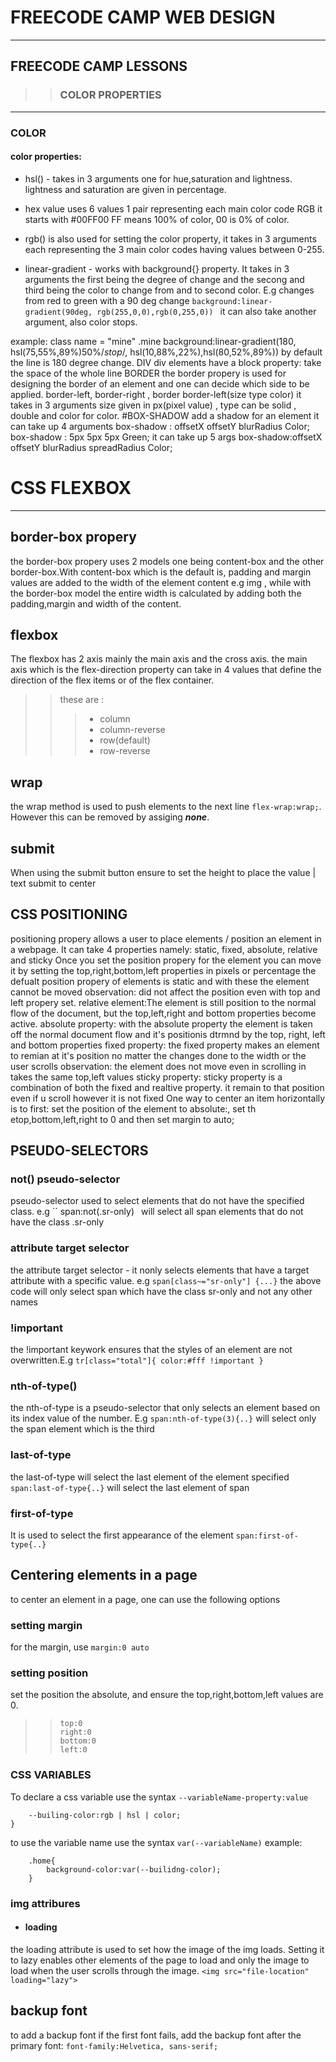 # FREECODE CAMP WEB DESIGN
************************************************************************
## FREECODE CAMP LESSONS
>> ### COLOR PROPERTIES

************************************************************************
### COLOR
#### color properties:
* hsl() - takes in 3 arguments one for hue,saturation and lightness. lightness and saturation are given in percentage.

* hex value uses 6 values 1 pair representing each main color code RGB it starts with #00FF00 FF means 100% of color, 00 is 0% of color.

* rgb() is also used for setting the color property, it takes in 3 arguments each representing the 3 main color codes having values between 0-255.

* linear-gradient - works with background{} property. It takes in 3 arguments the first being the degree of change and the secong and third being the color to change from and to second color.
E.g changes from red to green with a 90 deg change 
``background:linear-gradient(90deg, rgb(255,0,0),rgb(0,255,0)) `` 
it can also take another argument, also color stops.

example:
class name = "mine"
.mine background:linear-gradient(180, hsl(75,55%,89%)50%/*stop*/, hsl(10,88%,22%),hsl(80,52%,89%))
by default the line is 180 degree change.
DIV
div elements have a block property: take the space of the whole line
BORDER
the border propery is used for designing the border of an element and one can decide which side to be applied.
border-left, border-right , border
border-left(size type color) it takes in 3 arguments size given in px(pixel value) , type can be solid , double and color for color.
#BOX-SHADOW
add a shadow for an element
it can take up 4 arguments
box-shadow : offsetX offsetY blurRadius Color;
box-shadow : 5px 5px 5px Green;
it can take up 5 args
box-shadow:offsetX offsetY blurRadius spreadRadius Color;

# CSS FLEXBOX
***********************************
## border-box propery
the border-box propery uses 2 models one  being content-box and the other border-box.With content-box which is the default is, padding and margin values are added to the width of the element content e.g img , while with the border-box model the entire width is calculated by adding both the padding,margin and width of the content.

## flexbox
The flexbox has 2 axis mainly the main axis and the cross axis.
the main axis which is the flex-direction property can take in 4 values that define the direction of the flex items or of the flex container.
>> these are :
>>> * column 
>>> * column-reverse
>>> * row(default)
>>> * row-reverse
 
## wrap
the wrap method is used to push elements to the next line ``flex-wrap:wrap;``. However this can be removed by assiging ***none***.

## submit
When using the submit button ensure to set the height to place the value | text submit to center

## CSS POSITIONING
positioning propery allows a user to place elements / position an element in a webpage. It can take 4 properties namely:
static, fixed, absolute, relative and sticky
Once you set the position propery for the element you can move it by setting the top,right,bottom,left properties in pixels or percentage
the defualt position propery of elements is static and with these the element cannot be moved
observation: did not affect the position even with top and left propery set.
relative element:The element is still position to the normal flow of the document, but the top,left,right and bottom properties become active.
absolute property: with the absolute property the element is taken off the normal document flow and it's positionis dtrmnd by the top, right, left and bottom properties
fixed property: the fixed property makes an element to remian at it's position no matter the changes done to the width or the user scrolls
observation: the element does not move even in scrolling in takes the same top,left values 
sticky property: sticky property is a combination of both the fixed and realtive property. it remain to that position even if u scroll however it is not fixed
One way to center an item horizontally is to first:
set the position of the element to absolute:, set th etop,bottom,left,right to 0 and then set margin to auto;

## PSEUDO-SELECTORS
### not() pseudo-selector
pseudo-selector used to select elements that do not have the specified class. e.g
`` span:not(.sr-only) `
`will select all span elements that do not have the class .sr-only

### attribute target selector
the attribute target selector - it nonly selects elements that have a target attribute with a specific value. e.g
``span[class~="sr-only"] {...}``
the above code will only select span which have the class sr-only and not any other names

### !important
the !important keywork ensures that the styles of an element are not overwritten.E.g
``tr[class="total"]{
    color:#fff !important
}``

### nth-of-type()
the nth-of-type is a pseudo-selector that only selects an element based on its index value of the number. E.g
``span:nth-of-type(3){..}``
will select only the span element which is the third

### last-of-type
the last-of-type will select the last element of the element specified
``span:last-of-type{..}``
will select the last element of span
### first-of-type
It is used to select the first appearance of the element
``span:first-of-type{..}``
## Centering elements in a page
to center an element in a page, one can use the following options
### setting margin
for the margin, use
``margin:0 auto``
### setting position
set the position the absolute, and ensure the top,right,bottom,left values are 0.
>>```position:absolute;
>>top:0
>>right:0
>>bottom:0
>>left:0

### CSS VARIABLES
To declare a css variable use the syntax    ``--variableName-property:value``
```root:{
    --builing-color:rgb | hsl | color;
}
```
to use the variable name use the syntax ``var(--variableName)``
example:
```
    .home{
        background-color:var(--builidng-color);
    }
```

### img attribures
* #### loading
the loading attribute is used to set how the image of the img loads. Setting it to lazy enables other elements of the page to load and only the image to load when the user scrolls through the image.
``<img src="file-location" loading="lazy">``

## backup font
to add a backup font if the first font fails, add the backup font after the primary font:
``font-family:Helvetica, sans-serif;``